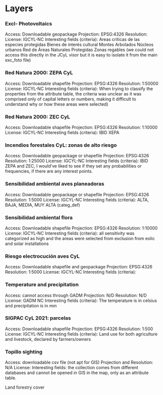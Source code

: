 # Layers

### Excl- Photovoltaics
  Access: Downloadable geopackage
  Projection: EPSG:4326
  Resolution: 
  License: IGCYL-NC
  Interesting fields (criteria): 
      Areas críticas de las especies protegidas 
      Bienes de interés cultural 
      Montes Arbolados 
      Núcleos urbanos 
      Red de Áreas Naturales Protegidas 
      Zonas regables (we could not access this directly in the JCyL visor but it is easy to isolate it from the main exc_foto file) 

### Red Natura 2000: ZEPA CyL
  Access: Downloadable shapefile
  Projection: EPSG:4326
  Resolution: 1:50000
  License: IGCYL-NC
  Interesting fields (criteria): 
  When trying to classify the properties from the attribute table, the criteria was unclear as it was comprised only of capital letters or numbers, 
  making it difficult to understand why or how these areas were selected)

### Red Natura 2000: ZEC CyL
  Access: Downloadable shapefile
  Projection: EPSG:4326
  Resolution: 1:10000
  License: IGCYL-NC
  Interesting fields (criteria): IBID XEPA

### Incendios forestales CyL: zonas de alto riesgo
  Access: Downloadable geopackage or shapefile
  Projection: EPSG:4326
  Resolution: 1:25000
  License: IGCYL-NC
  Interesting fields (criteria): IBID ZEPA and ZEC, I would've liked to see if they set any probabilities or frequencies, if there are any interest points. 

### Sensibilidad ambiental aves planeadoras
  Access: Downloadable geopackage or shapefile
  Projection: EPSG:4326
  Resolution: 1:5000
  License: IGCYL-NC
  Interesting fields (criteria): 
    ALTA, BAJA, MEDIA, MUY ALTA (categ_def)

### Sensibilidad ambiental flora
  Access: Downloadable shapefile
  Projection: EPSG:4326
  Resolution: 1:10000
  License: IGCYL-NC
  Interesting fields (criteria): 
    all sensitivity was categorized as high and the areas were selected from exclusion from eolic and solar installations

### Riesgo electrocución aves CyL
  Access: Downloadable shapefile and geopackage
  Projection: EPSG:4326 
  Resolution: 1:5000
  License: IGCYL-NC
  Interesting fields (criteria):

### Temperature and precipitation 
  Access: cannot access through GADM 
  Projection: N/D
  Resolution: N/D
  License: GADM NC
  Interesting fields (criteria): The temperature is in celsius and precipitation is in mm

### SIGPAC CyL 2021: parcelas
  Access: Downloadable shapefile
  Projection: EPSG:4326
  Resolution: 1:500
  License: IGCYL-NC
  Interesting fields (criteria): Land use for both agriculture and livestock, declared by farmers/owners
  
### Topillo sighting 
  Access: downloadable csv file (not apt for GIS)
  Projection and Resolution: N/A
  License: 
  Interesting fields: the collection comes from different databases and cannot be opened in GIS in the map, only as an attribute table. 

Land forestry cover  
  
